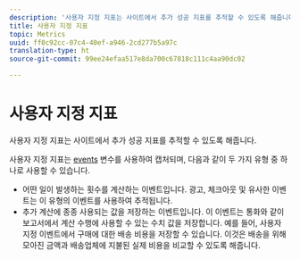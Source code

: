 ```yaml
---
description: '사용자 지정 지표는 사이트에서 추가 성공 지표를 추적할 수 있도록 해줍니다. '
title: 사용자 지정 지표
topic: Metrics
uuid: ff0c92cc-07c4-40ef-a946-2cd277b5a97c
translation-type: ht
source-git-commit: 99ee24efaa517e8da700c67818c111c4aa90dc02

---
```



# 사용자 지정 지표

사용자 지정 지표는 사이트에서 추가 성공 지표를 추적할 수 있도록 해줍니다. 

사용자 지정 지표는 [events](https://marketing.adobe.com/resources/help/en_US/sc/implement/events#.html) 변수를 사용하여 캡처되며, 다음과 같이 두 가지 유형 중 하나로 사용할 수 있습니다.

* 어떤 일이 발생하는 횟수를 계산하는 이벤트입니다. 광고, 체크아웃 및 유사한 이벤트는 이 유형의 이벤트를 사용하여 추적됩니다.
* 추가 계산에 종종 사용되는 값을 저장하는 이벤트입니다. 이 이벤트는 통화와 같이 보고서에서 계산 수행에 사용할 수 있는 수치 값을 저장합니다. 예를 들어, 사용자 지정 이벤트에서 구매에 대한 배송 비용을 저장할 수 있습니다. 이것은 배송을 위해 모아진 금액과 배송업체에 지불된 실제 비용을 비교할 수 있도록 해줍니다.

